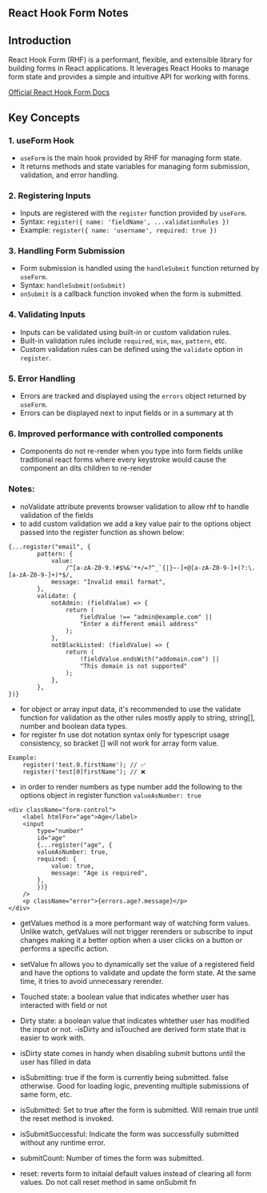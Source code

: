 ## React Hook Form Notes

## Introduction

React Hook Form (RHF) is a performant, flexible, and extensible library for building forms in React applications. It leverages React Hooks to manage form state and provides a simple and intuitive API for working with forms.

[Official React Hook Form Docs](https://react-hook-form.com/docs)

## Key Concepts

### 1. useForm Hook

- `useForm` is the main hook provided by RHF for managing form state.
- It returns methods and state variables for managing form submission, validation, and error handling.

### 2. Registering Inputs

- Inputs are registered with the `register` function provided by `useForm`.
- Syntax: `register({ name: 'fieldName', ...validationRules })`
- Example: `register({ name: 'username', required: true })`

### 3. Handling Form Submission

- Form submission is handled using the `handleSubmit` function returned by `useForm`.
- Syntax: `handleSubmit(onSubmit)`
- `onSubmit` is a callback function invoked when the form is submitted.

### 4. Validating Inputs

- Inputs can be validated using built-in or custom validation rules.
- Built-in validation rules include `required`, `min`, `max`, `pattern`, etc.
- Custom validation rules can be defined using the `validate` option in `register`.

### 5. Error Handling

- Errors are tracked and displayed using the `errors` object returned by `useForm`.
- Errors can be displayed next to input fields or in a summary at th

### 6. Improved performance with controlled components

- Components do not re-render when you type into form fields unlike traditional react forms where every keystroke would cause the component an dits children to re-render

### Notes:

- noValidate attribute prevents browser validation to allow rhf to handle validation of the fields
- to add custom validation we add a key value pair to the options object passed into the register function as shown below:

```
{...register("email", {
        pattern: {
            value:
                /^[a-zA-Z0-9.!#$%&'*+/=?^_`{|}~-]+@[a-zA-Z0-9-]+(?:\.[a-zA-Z0-9-]+)*$/,
            message: "Invalid email format",
        },
        validate: {
            notAdmin: (fieldValue) => {
                return (
                    fieldValue !== "admin@example.com" ||
                    "Enter a different email address"
                );
            },
            notBlackListed: (fieldValue) => {
                return (
                    !fieldValue.endsWith("addomain.com") ||
                    "This domain is not supported"
                );
            },
        },
})}
```

- for object or array input data, it's recommended to use the validate function for validation as the other rules mostly apply to string, string[], number and boolean data types.
- for register fn use dot notation syntax only for typescript usage consistency, so bracket [] will not work for array form value.

```
Example:
    register('test.0.firstName'); // ✅
    register('test[0]firstName'); // ❌
```

- in order to render numbers as type number add the following to the options object in register function `valueAsNumber: true`

```
<div className="form-control">
    <label htmlFor="age">Age</label>
    <input
        type="number"
        id="age"
        {...register("age", {
        valueAsNumber: true,
        required: {
            value: true,
            message: "Age is required",
        },
        })}
    />
    <p className="error">{errors.age?.message}</p>
</div>
```

- getValues method is a more performant way of watching form values. Unlike watch,
  getValues will not trigger rerenders or subscribe to input changes making it a better option when a user clicks on a button or performs a specific action.
- setValue fn allows you to dynamically set the value of a registered field and have the options to validate and update the form state. At the same time, it tries to avoid unnecessary rerender.

- Touched state: a boolean value that indicates whether user has interacted with field or not
- Dirty state: a boolean value that indicates whtether user has modified the input or not.
  -isDirty and isTouched are derived form state that is easier to work with.
- isDirty state comes in handy when disabling submit buttons until the user has filled in data
- isSubmitting: true if the form is currently being submitted. false otherwise. Good for loading logic, preventing multiple submissions of same form, etc.
- isSubmitted: Set to true after the form is submitted. Will remain true until the reset method is invoked.
- isSubmitSuccessful: Indicate the form was successfully submitted without any runtime error.
- submitCount: Number of times the form was submitted.
- reset: reverts form to initaial default values instead of clearing all form values. Do not call reset method in same onSubmit fn
